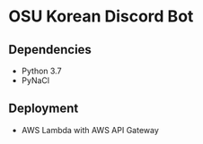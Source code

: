 # OSU Korean Discord Bot

## Dependencies
* Python 3.7
* PyNaCl

## Deployment
* AWS Lambda with AWS API Gateway
